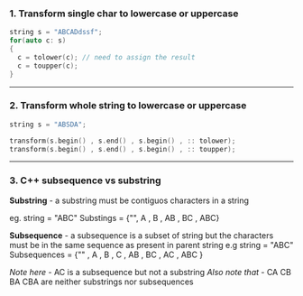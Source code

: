 ### 1. Transform single char to lowercase or uppercase

``` C++
string s = "ABCADdssf";
for(auto c: s)
{
  c = tolower(c); // need to assign the result 
  c = toupper(c);
}
```
---
### 2. Transform whole string to lowercase or uppercase
``` C++
string s = "ABSDA";

transform(s.begin() , s.end() , s.begin() , :: tolower);
transform(s.begin() , s.end() , s.begin() , :: toupper);
```
---
### 3. C++ subsequence vs substring

**Substring** - a substring must be contiguos characters in a string

eg. string = "ABC"
Substings = {"", A , B , AB , BC , ABC}

**Subsequence** - a subsequence is a subset of string but the characters must be in the same sequence as present in parent string
e.g string = "ABC"
Subsequences = {"" , A , B , C , AB , BC , AC , ABC }

*Note here* - AC is a subsequence but not a substring
*Also note that* - CA CB BA CBA are neither substrings nor subsequences

